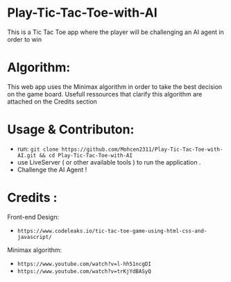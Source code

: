# Play-Tic-Tac-Toe-with-AI
This is a Tic Tac Toe app where the player will be challenging an AI agent in order to win

# Algorithm: <br>
This web app uses the Minimax algorithm in order to take the best decision on the game board. Usefull ressources that clarify this algorithm are attached on the Credits section

# Usage & Contributon: <br>
- run: ```git clone https://github.com/Mohcen2311/Play-Tic-Tac-Toe-with-AI.git && cd Play-Tic-Tac-Toe-with-AI ``` <br>
- use LiveServer ( or other available tools ) to run the application .<br>
- Challenge the AI Agent !



# Credits :
 Front-end Design: <br>
 - ```https://www.codeleaks.io/tic-tac-toe-game-using-html-css-and-javascript/```<br>
 
 Minimax algorithm: <br>
 - ```https://www.youtube.com/watch?v=l-hh51ncgDI```
 - ```https://www.youtube.com/watch?v=trKjYdBASyQ```
